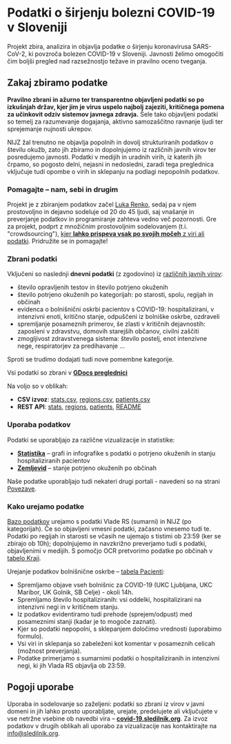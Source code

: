 # **Podatki o širjenju bolezni COVID-19 v Sloveniji**

Projekt zbira, analizira in objavlja podatke o širjenju koronavirusa SARS-CoV-2, ki povzroča bolezen COVID-19 v Sloveniji. Javnosti želimo omogočiti čim boljši pregled nad razsežnostjo težave in pravilno oceno tveganja.

## Zakaj zbiramo podatke

**Pravilno zbrani in ažurno ter transparentno objavljeni podatki so po izkušnjah držav, kjer jim je virus uspelo najbolj zajeziti, kritičnega pomena za učinkovit odziv sistemov javnega zdravja.** Šele tako objavljeni podatki so temelj za razumevanje dogajanja, aktivno samozaščitno ravnanje ljudi ter sprejemanje nujnosti ukrepov.

NIJZ žal trenutno ne objavlja popolnih in dovolj strukturiranih podatkov o številu okužb, zato jih zbiramo in dopolnjujemo iz različnih javnih virov ter posredujemo javnosti. Podatki v medijih in uradnih virih, iz katerih jih črpamo, so pogosto delni, nejasni in nedosledni, zaradi tega preglednica vključuje tudi opombe o virih in sklepanju na podlagi nepopolnih podatkov.

### Pomagajte – nam, sebi in drugim
Projekt je z zbiranjem podatkov začel [Luka Renko](https://twitter.com/LukaRenko), sedaj pa v njem prostovoljno in dejavno sodeluje od 20 do 45 ljudi, saj vnašanje in preverjanje podatkov in programiranje zahteva vedno več pozornosti. Gre za projekt, podprt z množičnim prostovoljnim sodelovanjem (t.i. "crowdsourcing"), [kjer **lahko prispeva vsak po svojih močeh** z viri ali podatki](#/team). Pridružite se in pomagajte!

### Zbrani podatki 

Vključeni so naslednji **dnevni podatki** (z zgodovino) iz [različnih javnih virov](#/sources):

-   število opravljenih testov in število potrjeno okuženih
-   število potrjeno okuženih po kategorijah: po starosti, spolu, regijah in občinah
-   evidenca o bolnišnični oskrbi pacientov s COVID-19: hospitalizirani, v intenzivni enoti, kritično stanje, odpuščeni iz bolniške oskrbe, ozdraveli
-   spremljanje posameznih primerov, še zlasti v kritičnih dejavnostih: zaposleni v zdravstvu, domovih starejših občanov, civilni zaščiti
-   zmogljivost zdravstvenega sistema: število postelj, enot intenzivne nege, respiratorjev za predihavanje ...

Sproti se trudimo dodajati tudi nove pomembne kategorije.

Vsi podatki so zbrani v [**GDocs preglednici**](https://docs.google.com/spreadsheets/d/1N1qLMoWyi3WFGhIpPFzKsFmVE0IwNP3elb_c18t2DwY/edit#gid=0)

Na voljo so v oblikah:
-   **CSV izvoz**: [stats.csv](https://github.com/slo-covid-19/data/blob/master/csv/stats.csv), [regions.csv](https://github.com/slo-covid-19/data/blob/master/csv/regions.csv), [patients.csv](https://github.com/slo-covid-19/data/blob/master/csv/patients.csv)
-   **REST API**: [stats](https://covid19.rthand.com/api/stats), [regions](https://covid19.rthand.com/api/regions), [patients](https://covid19.rthand.com/api/patients), [README](https://github.com/slo-covid-19/data-api/blob/master/README.md)

### Uporaba podatkov
Podatki se uporabljajo za različne vizualizacije in statistike:

-   [**Statistika**](#/stats) – grafi in infografike s podatki o potrjeno okuženih in stanju hospitaliziranih pacientov
-   [**Zemljevid**](#/map) – stanje potrjeno okuženih po občinah

Naše podatke uporabljajo tudi nekateri drugi portali - navedeni so na strani [Povezave](#/links).

### Kako urejamo podatke

[Bazo podatkov](https://docs.google.com/spreadsheets/d/1N1qLMoWyi3WFGhIpPFzKsFmVE0IwNP3elb_c18t2DwY/edit#gid=0) urejamo s podatki Vlade RS (sumarni) in NIJZ (po kategorijah). Če so objavljeni vmesni podatki, začasno vnesemo tudi te. Podatki po regijah in starosti se včasih ne ujemajo s tistimi ob 23:59 (ker se zbirajo ob 10h); dopolnjujemo in navzkrižno preverjamo tudi s podatki, objavljenimi v medijih. S pomočjo OCR pretvorimo podatke po občinah v [tabelo Kraji](https://docs.google.com/spreadsheets/d/1N1qLMoWyi3WFGhIpPFzKsFmVE0IwNP3elb_c18t2DwY/edit#gid=598557107).

Urejanje podatkov bolnišnične oskrbe – [tabela Pacienti](https://docs.google.com/spreadsheets/d/1N1qLMoWyi3WFGhIpPFzKsFmVE0IwNP3elb_c18t2DwY/edit#gid=918589010):

-   Spremljamo objave vseh bolnišnic za COVID-19 (UKC Ljubljana, UKC Maribor, UK Golnik, SB Celje) - okoli 14h.
-   Spremljamo število hospitaliziranih: vsi oddelki, hospitalizirani na intenzivni negi in v kritičnem stanju.
-   Iz podatkov evidentiramo tudi prehode (sprejem/odpust) med posameznimi stanji (kadar je to mogoče zaznati).
-   Kjer so podatki nepopolni, s sklepanjem določimo vrednosti (uporabimo formulo).
-   Vsi viri in sklepanja so zabeleženi kot komentar v posameznih celicah (možnost preverjanja).
-   Podatke primerjamo s sumarnimi podatki o hospitaliziranih in intenzivni negi, ki jih Vlada RS objavlja ob 23:59.

## Pogoji uporabe

Uporaba in sodelovanje so zaželjeni: podatki so zbrani iz virov v javni domeni in jih lahko prosto uporabljate, urejate, predelujete ali vključujete v vse netržne vsebine ob navedbi vira – [**covid-19.sledilnik.org**](http://covid-19.sledilnik.org/).
Za izvoz podatkov v drugih oblikah ali uporabo za vizualizacije nas kontaktirajte na info@sledilnik.org.
